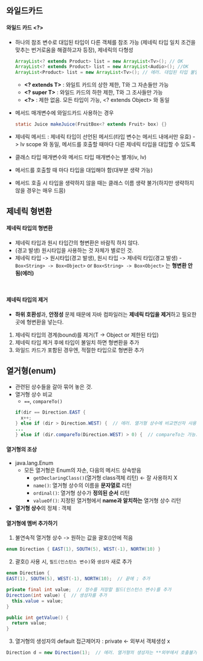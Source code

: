 ## 와일드카드
#### 와일드 카드 <?>
- 하나의 참조 변수로 대입된 타입이 다른 객체를 참조 가능 (제네릭 타입 일치 조건을 맞추는 번거로움을 해결하고자 등장), 제네릭의 다형성
  ```Java
  ArrayList<? extends Product> list = new ArrayList<Tv>(); // OK
  ArrayList<? extends Product> list = new ArrayList<Audio>(); //OK
  ArrayList<Product> list = new ArrayList<Tv>(); // 에러. 대입된 타입 불일치
  ```
  - **<? extends T>** : 와일트 카드의 상한 제한, T와 그 자손들만 가능
  - **<? super T>** : 와일드 카드의 하한 제한, T와 그 조사들만 가능
  - **<?>** : 제한 없음. 모든 타입이 가능, <? extends Object> 와 동일

- 메서드 매개변수에 와일드카드 사용하는 경우
  ```Java 
  static Juice makeJuice(FruitBox<? extends Fruit> box) {}
  ```
- 제네릭 메서드 : 제네릭 타입이 선언된 메서드(타입 변수는 메서드 내에서만 유효) -> lv scope 와 동일, 메서드를 호출할 때마다 다른 제네릭 타입을 대입할 수 있도록
- 클래스 타입 매개변수와 메서드 타입 매개변수는 별개(iv, lv)
- 메서드를 호출할 때 마다 타입을 대입해야 함(대부분 생략 가능)
- 메서드 호출 시 타입을 생략하지 않을 때는 클래스 이름 생략 불가(하지만 생략하지 않을 경우는 매우 드뭄)


## 제네릭 형변환
#### 제네릭 타입의 형변환
  - 제네릭 타입과 원시 타입간의 형변환은 바람직 하지 않다.
  - (경고 발생) 원시타입을 사용하는 것 자체가 별로인 것.
  - 제네릭 타입 -> 원시타입(경고 발생), 원시 타입 -> 제네릭 타입(경고 발생)
  -`Box<String> -> Box<Object>` or `Box<String> -> Box<Object>` 는 **형변환 안됨(에러)**
<br>

#### 제네릭 타입의 제거
  - **하위 호환성**과, **안정성** 문제 때문에 자바 컴파일러는 **제네릭 타입을 제거**하고 필요한 곳에 형변환을 넣는다.
1. 제네릭 타입의 경계(bound)를 제거(T -> Object or 제한된 타입)
2. 제네릭 타입 제거 후에 타입이 불일치 하면 형변환을 추가
3. 와일드 카드가 포함된 경우엔, 적절한 타입으로 형변환 추가


## 열거형(enum)
- 관련된 상수들을 갈아 묶어 놓은 것.
- 열거형 상수 비교
  - `==`, `compareTo()`
  ```Java
  if(dir == Direction.EAST {
    x++;
  } else if (dir > Direction.WEST) {  // 에러. 열거형 상수에 비교연산자 사용불가.
  ...
  } else if (dir.compareTo(Direction.WEST) > 0) {  // compareTo는 가능.
  ```

#### 열거형의 조상
- java.lang.Enum
  - 모든 열거형은 Enum의 자손, 다음의 메서드 상속받음 
    - `getDeclaringClass()`(열거형 class객체 리턴) <- 잘 사용하지 X
    - `name()`: 열거형 상수의 이름을 **문자열로** 리턴
    - `ordinal()`: 열거형 상수가 **정의된 순서** 리턴
    - `valueOf()`: 지정된 열거형에서 **name과 알치하는** 열거형 상수 리턴
- **열거형 상수**의 정체 : 객체

#### 열거형에 멤버 추가하기
1. 불연속적 열거형 상수 -> 원하는 값을 괄호()안에 적음
  ```Java 
  enum Direction { EAST(1), SOUTH(5), WEST(-1), NORTH(10) }
  ```
2. 괄호() 사용 시, `필드(인스턴스 변수)`와 `생성자` 새로 추가
  ```Java 
  enum Direction {
  EAST(1), SOUTH(5), WEST(-1), NORTH(10);  // 끝에 ; 추가
  
  private final int value;  // 정수를 저장할 필드(인스턴스 변수)를 추가
  Direction(int value) {  // 생성자를 추가
    this.value = value;
  }
  
  public int getValue() {
    return value;
  }
  ```
3. 열거형의 생성자의 default 접근제어자 : private <- 외부서 객체생성 x
  ```Java 
  Direction d = new Direction(1);  // 에러. 열거형의 생성자는 **외부에서 호출불가**
  ```


